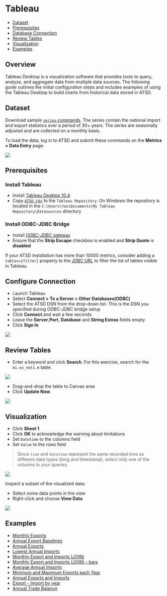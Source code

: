 # Tableau

* [Dataset](#dataset)
* [Prerequisites](#prerequisites)
* [Database Connection](#configure-connection)
* [Review Tables](#review-tables)
* [Visualization](#visualization)
* [Examples](#examples)

## Overview

Tableau Desktop is a visualization software that provides tools to query, analyze, and aggregate data from multiple data sources.  The following guide outlines the initial configuration steps and includes examples of using the Tableau Desktop to build charts from historical data stored in ATSD.

## Dataset

Download sample [`series` commands](./resources/commands.txt). The series contain the national import and export statistics over a period of 30+ years. The series are seasonally adjusted and are collected on a monthly basis.

To load the data, log in to ATSD and submit these commands on the **Metrics > Data Entry** page.

![](./images/metrics_entry.png)

## Prerequisites

### Install Tableau

* Install [Tableau Desktop 10.4](https://www.tableau.com/support/releases)
* Copy [`ATSD.tdc`](./resources/ATSD.tdc) to the `Tableau Repository`. On Windows the repository is located in the `C:\Users\You\Documents\My Tableau Repository\Datasources` directory

### Install ODBC-JDBC Bridge

* Install [ODBC-JDBC gateway](../odbc/README.md)
* Ensure that the **Strip Escape** checkbox is enabled and **Strip Quote** is **disabled**

If your ATSD installation has more than 10000 metrics, consider adding a `tables={filter}` property to the [JDBC URL](https://github.com/axibase/atsd-jdbc#jdbc-connection-properties-supported-by-driver) to filter the list of tables visible in Tableau.

## Configure Connection

* Launch Tableau
* Select **Connect > To a Server > Other Databases(ODBC)**
* Select the ATSD DSN from the drop-down list. This is the DSN you specified during ODBC-JDBC bridge setup
* Click **Connect** and wait a few seconds
* Leave the **Server**,**Port**, **Database** and **String Extras** fields empty
* Click **Sign In**

![](./images/configure_connection.png)

## Review Tables

* Enter a keyword and click **Search**. For this exercise, search for the `bi.ex_net1.m` table.

![](./images/search.png)

* Drag-and-drop the table to Canvas area
* Click **Update Now**.

![](./images/update_now1.png)

## Visualization

* Click **Sheet 1**
* Click **OK** to acknowledge the warning about limitations
* Set `Datetime` to the columns field
* Set `Value` to the rows field

> Since `time` and `datetime` represent the same recorded time as different data types (long and timestamp), select only one of the columns in your queries.

![](./images/sum_year.png)

Inspect a subset of the visualized data:

* Select some data points in the view
* Right-click and choose **View Data**

![](./images/summary1.png)

## Examples

* [Monthly Exports](examples/detailed_values_by_date_no_aggregation_for_one_metric.md)
* [Annual Export Baselines](examples/month_and_year_aggregation.md)
* [Annual Exports](examples/sum_by_year_for_one_metric.md)
* [Lowest Annual Imports](examples/value_aggregation.md)
* [Monthly Export and Imports (JOIN)](examples/detailed_values_by_date_no_aggregation_for_two_metric.md)
* [Monthly Export and Imports (JOIN) - bars](examples/comparison_of_two_metrics_at_one_bar_graph.md)
* [Average Annual Imports](examples/average_by_year_for_one_metric.md)
* [Minimum and Maximum Exports each Year](examples/min_and_max_by_year_for_one_metric.md)
* [Annual Exports and Imports](examples/sum_by_year_for_two_metrics.md)
* [Export - Import by year](examples/export-import_by_year.md)
* [Annual Trade Balance](examples/sum-export-sum-import-by-year.md)
